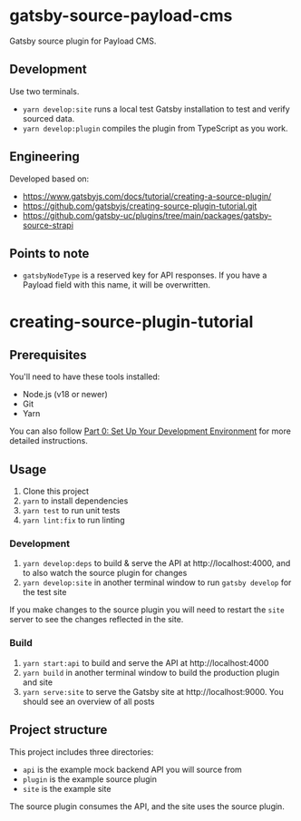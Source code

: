# gatsby-source-payload-cms

Gatsby source plugin for Payload CMS.

## Development

Use two terminals.

- `yarn develop:site` runs a local test Gatsby installation to test and verify sourced data.
- `yarn develop:plugin` compiles the plugin from TypeScript as you work.

## Engineering

Developed based on:

- https://www.gatsbyjs.com/docs/tutorial/creating-a-source-plugin/
- https://github.com/gatsbyjs/creating-source-plugin-tutorial.git
- https://github.com/gatsby-uc/plugins/tree/main/packages/gatsby-source-strapi

## Points to note

- `gatsbyNodeType` is a reserved key for API responses. If you have a Payload field with this name, it will be overwritten.

# creating-source-plugin-tutorial

## Prerequisites

You'll need to have these tools installed:

- Node.js (v18 or newer)
- Git
- Yarn

You can also follow [Part 0: Set Up Your Development Environment](https://www.gatsbyjs.com/docs/tutorial/part-0/) for more detailed instructions.

## Usage

1. Clone this project
1. `yarn` to install dependencies
1. `yarn test` to run unit tests
1. `yarn lint:fix` to run linting

### Development

1. `yarn develop:deps` to build & serve the API at http://localhost:4000, and to also watch the source plugin for changes
1. `yarn develop:site` in another terminal window to run `gatsby develop` for the test site

If you make changes to the source plugin you will need to restart the `site` server to see the changes reflected in the site.

### Build

1. `yarn start:api` to build and serve the API at http://localhost:4000
1. `yarn build` in another terminal window to build the production plugin and site
1. `yarn serve:site` to serve the Gatsby site at http://localhost:9000. You should see an overview of all posts

## Project structure

This project includes three directories:

- `api` is the example mock backend API you will source from
- `plugin` is the example source plugin
- `site` is the example site

The source plugin consumes the API, and the site uses the source plugin.
